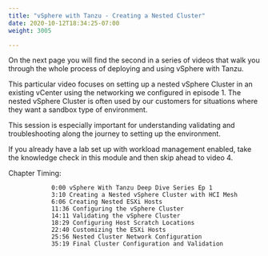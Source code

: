 ```yaml
---
title: "vSphere with Tanzu - Creating a Nested Cluster"
date: 2020-10-12T18:34:25-07:00
weight: 3005

---
```

On the next page you will find the second in a series of videos that walk you through the whole process of deploying and using vSphere with Tanzu.

This particular video focuses on setting up a nested vSphere Cluster in an existing vCenter using the networking we configured in episode 1. The nested vSphere Cluster is often used by our customers for situations where they want a sandbox type of environment. 

This session is especially important for understanding validating and troubleshooting along the journey to setting up the environment. 

If you already have a lab set up with workload management enabled, take the knowledge check in this module and then skip ahead to video 4. 

Chapter Timing:

                0:00​ vSphere With Tanzu Deep Dive Series Ep 1 
                3:10​ Creating a Nested vSphere Cluster with HCI Mesh 
                6:06​ Creating Nested ESXi Hosts 
                11:36​ Configuring the vSphere Cluster 
                14:11​ Validating the vSphere Cluster 
                18:29​ Configuring Host Scratch Locations 
                22:40​ Customizing the ESXi Hosts 
                25:56​ Nested Cluster Network Configuration 
                35:19​ Final Cluster Configuration and Validation